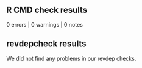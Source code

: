 ## R CMD check results

0 errors | 0 warnings | 0 notes

## revdepcheck results

We did not find any problems in our revdep checks.

